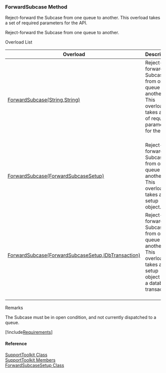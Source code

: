 ﻿### ForwardSubcase Method

Reject-forward the Subcase from one queue to another. This overload takes a set of required parameters for the API.

Reject-forward the Subcase from one queue to another.

Overload List

| Overload | Description |
| --- | --- |
| [ForwardSubcase(String,String)](FChoice.Toolkits.Clarify~FChoice.Toolkits.Clarify.Support.SupportToolkit~ForwardSubcase(String,String).md) | Reject-forward the Subcase from one queue to another. This overload takes a set of required parameters for the API.   |
| [ForwardSubcase(ForwardSubcaseSetup)](FChoice.Toolkits.Clarify~FChoice.Toolkits.Clarify.Support.SupportToolkit~ForwardSubcase(ForwardSubcaseSetup).md) | Reject-forward the Subcase from one queue to another. This overload takes a setup object.   |
| [ForwardSubcase(ForwardSubcaseSetup,IDbTransaction)](FChoice.Toolkits.Clarify~FChoice.Toolkits.Clarify.Support.SupportToolkit~ForwardSubcase(ForwardSubcaseSetup,IDbTransaction).md) | Reject-forward the Subcase from one queue to another. This overload takes a setup object and a database transaction.   |

Remarks

The Subcase must be in open condition, and not currently dispatched to a queue.

[!include[Requirements](../partials/requirements.md)]



#### Reference

[SupportToolkit Class](FChoice.Toolkits.Clarify~FChoice.Toolkits.Clarify.Support.SupportToolkit.md)  
[SupportToolkit Members](FChoice.Toolkits.Clarify~FChoice.Toolkits.Clarify.Support.SupportToolkit_members.md)  
[ForwardSubcaseSetup Class](FChoice.Toolkits.Clarify~FChoice.Toolkits.Clarify.Support.ForwardSubcaseSetup.md)